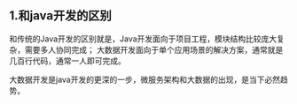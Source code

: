 ## 1.和java开发的区别

和传统的Java开发的区别就是，Java开发面向于项目工程，模块结构比较庞大复杂，需要多人协同完成；
大数据开发面向于单个应用场景的解决方案，通常就是几百行代码，通常一人即可完成。

大数据开发是java开发的更深的一步，微服务架构和大数据的出现，是当下必然趋势。

